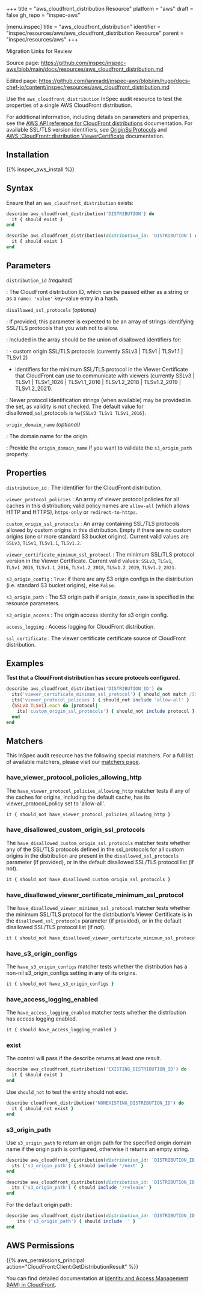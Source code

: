 +++
title = "aws_cloudfront_distribution Resource"
platform = "aws"
draft = false
gh_repo = "inspec-aws"

[menu.inspec]
title = "aws_cloudfront_distribution"
identifier = "inspec/resources/aws/aws_cloudfront_distribution Resource"
parent = "inspec/resources/aws"
+++

<div class="admonition-note">
<p class="admonition-note-title">Migration Links for Review</p>
<div class="admonition-note-text">
<p>Source page: <a href="https://github.com/inspec/inspec-aws/blob/main/docs/resources/aws_cloudfront_distribution.md">https://github.com/inspec/inspec-aws/blob/main/docs/resources/aws_cloudfront_distribution.md</a></p>
<p>Edited page: <a href="https://github.com/ianmadd/inspec-aws/blob/im/hugo/docs-chef-io/content/inspec/resources/aws_cloudfront_distribution.md">https://github.com/ianmadd/inspec-aws/blob/im/hugo/docs-chef-io/content/inspec/resources/aws_cloudfront_distribution.md</a></p>
</div>
</div>


Use the `aws_cloudfront_distribution` InSpec audit resource to test the properties of a single AWS CloudFront distribution.

For additional information, including details on parameters and properties, see the [AWS API reference for CloudFront distributions](https://docs.aws.amazon.com/cloudfront/latest/APIReference/API_distribution.html) documentation. For available SSL/TLS version identifiers, see [OriginSslProtocols](https://docs.aws.amazon.com/cloudfront/latest/APIReference/API_OriginSslProtocols.html) and [AWS::CloudFront::distribution ViewerCertificate](https://docs.aws.amazon.com/AWSCloudFormation/latest/UserGuide/aws-properties-cloudfront-distribution-viewercertificate.html) documentation.

## Installation

{{% inspec_aws_install %}}

## Syntax

Ensure that an `aws_cloudfront_distribution` exists:

```ruby
describe aws_cloudfront_distribution('DISTRIBUTION') do
  it { should exist }
end
```

```ruby
describe aws_cloudfront_distribution(distribution_id: 'DISTRIBUTION') do
  it { should exist }
end
```

## Parameters

`distribution_id` _(required)_

: The CloudFront distribution ID, which can be passed either as a string or as a `name: 'value'` key-value entry in a hash.

`disallowed_ssl_protocols` _(optional)_

: If provided, this parameter is expected to be an array of strings identifying SSL/TLS protocols that you wish not to allow.

: Included in the array should be the union of disallowed identifiers for:

: - custom origin SSL/TLS protocols (currently SSLv3 | TLSv1 | TLSv1.1 | TLSv1.2)
  - identifiers for the minimum SSL/TLS protocol in the Viewer Certificate that CloudFront can use to communicate with viewers (currently SSLv3 | TLSv1 | TLSv1_1026 | TLSv1.1_2016 | TLSv1.2_2018 | TLSv1.2_2019 | TLSv1.2_2021).

: Newer protocol identification strings (when available) may be provided in the set, as validity is not checked. The default value for disallowed_ssl_protocols is `%w{SSLv3 TLSv1 TLSv1_2016}`.

`origin_domain_name` _(optional)_

: The domain name for the origin.

: Provide the `origin_domain_name` if you want to validate the `s3_origin_path` property.

## Properties

`distribution_id`
: The identifier for the CloudFront distribution.

`viewer_protocol_policies`
: An array of viewer protocol policies for all caches in this distribution; valid policy names are `allow-all` (which allows HTTP and HTTPS), `https-only` or `redirect-to-https`.

`custom_origin_ssl_protocols`
: An array containing SSL/TLS protocols allowed by custom origins in this distribution. Empty if there are no custom origins (one or more standard S3 bucket origins). Current valid values are `SSLv3`, `TLSv1`, `TLSv1.1`, `TLSv1.2`.

`viewer_certificate_minimum_ssl_protocol`
: The minimum SSL/TLS protocol version in the Viewer Certificate. Current valid values: `SSLv3`, `TLSv1`, `TLSv1_2016`, `TLSv1.1_2016`, `TLSv1.2_2018`, `TLSv1.2_2019`, `TLSv1.2_2021`.

`s3_origin_config`
: `True`: if there are any S3 origin configs in the distribution (i.e. standard S3 bucket origins), else `False`.

`s3_origin_path`
: The S3 origin path if `origin_domain_name` is specified in the resource parameters.

`s3_origin_access`
: The origin access identity for s3 origin config.

`access_logging`
: Access logging for CloudFront distribution.

`ssl_certificate`
: The viewer certificate certificate source of CloudFront distribution.

## Examples

**Test that a CloudFront distribution has secure protocols configured.**

```ruby
describe aws_cloudfront_distribution('DISTRIBUTION_ID') do
  its('viewer_certificate_minimum_ssl_protocol') { should_not match /SSLv3|TLSv1$|TLSv1_2016/ }
  its('viewer_protocol_policies') { should_not include 'allow-all' }
  {SSLv3 TLSv1}.each do |protocol|
    its('custom_origin_ssl_protocols') { should_not include protocol }
  end
end
```

## Matchers

This InSpec audit resource has the following special matchers. For a full list of available matchers, please visit our [matchers page](https://www.inspec.io/docs/reference/matchers/).

### have_viewer_protocol_policies_allowing_http

The `have_viewer_protocol_policies_allowing_http` matcher tests if any of the caches for origins, including the default cache, has its viewer_protocol_policy set to 'allow-all'.

```ruby
it { should_not have_viewer_protocol_policies_allowing_http }
```

### have_disallowed_custom_origin_ssl_protocols

The `have_disallowed_custom_origin_ssl_protocols` matcher tests whether any of the SSL/TLS protocols defined in the ssl_protocols for all custom origins in the distribution are present in the `disallowed_ssl_protocols` parameter (if provided), or in the default disallowed SSL/TLS protocol list (if not).

```ruby
it { should_not have_disallowed_custom_origin_ssl_protocols }
```

### have_disallowed_viewer_certificate_minimum_ssl_protocol

The `have_disallowed_viewer_minimum_ssl_protocol` matcher tests whether the minimum SSL/TLS protocol for the distribution's Viewer Certificate is in the `disallowed_ssl_protocols` parameter (if provided), or in the default disallowed SSL/TLS protocol list (if not).

```ruby
it { should_not have_disallowed_viewer_certificate_minimum_ssl_protocol }
```

### have_s3_origin_configs

The `have_s3_origin_configs` matcher tests whether the distribution has a non-nil s3_origin_configs setting in any of its origins.

```ruby
it { should_not have_s3_origin_configs }
```

### have_access_logging_enabled

The `have_access_logging_enabled` matcher tests whether the distribution has access logging enabled.

```ruby
it { should have_access_logging_enabled }
```

### exist

The control will pass if the describe returns at least one result.

```ruby
describe aws_cloudfront_distribution('EXISTING_DISTRIBUTION_ID') do
  it { should exist }
end
```

Use `should_not` to test the entity should not exist.

```ruby
describe cloudfront_distribution('NONEXISTING_DISTRIBUTION_ID') do
  it { should_not exist }
end
```

### s3_origin_path

Use `s3_origin_path` to return an origin path for the specified origin domain name if the origin path is configured, otherwise it returns an empty string.

```ruby
describe aws_cloudfront_distribution(distribution_id: 'DISTRIBUTION_ID', origin_domain_name: 'ORIGIN_DOMAIN_NAME') do
  its ('s3_origin_path') { should include '/next' }
end
```

```ruby
describe aws_cloudfront_distribution(distribution_id: 'DISTRIBUTION_ID', origin_domain_name: 'ORIGIN_DOMAIN_NAME') do
  its ('s3_origin_path') { should include '/release' }
end
```

For the default origin path:

```ruby
describe aws_cloudfront_distribution(distribution_id: 'DISTRIBUTION_ID', origin_domain_name: 'ORIGIN_DOMAIN_NAME') do
    its ('s3_origin_path') { should include '' }
end
```

## AWS Permissions

{{% aws_permissions_principal action="CloudFront:Client:GetDistributionResult" %}}

You can find detailed documentation at [Identity and Access Management (IAM) in CloudFront](https://docs.aws.amazon.com/AmazonCloudFront/latest/DeveloperGuide/auth-and-access-control.html).
